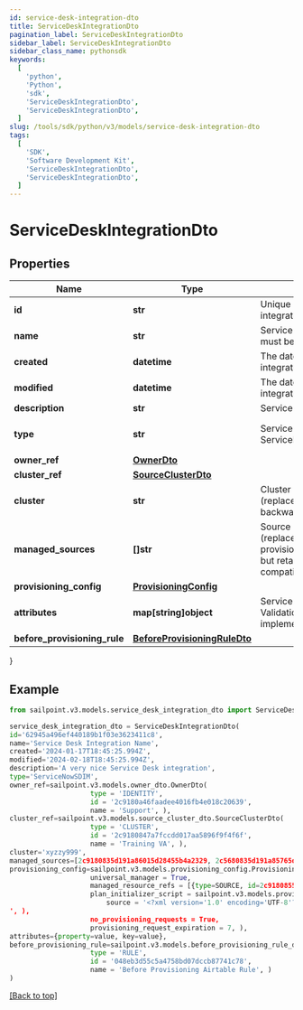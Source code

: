 ```yaml
---
id: service-desk-integration-dto
title: ServiceDeskIntegrationDto
pagination_label: ServiceDeskIntegrationDto
sidebar_label: ServiceDeskIntegrationDto
sidebar_class_name: pythonsdk
keywords:
  [
    'python',
    'Python',
    'sdk',
    'ServiceDeskIntegrationDto',
    'ServiceDeskIntegrationDto',
  ]
slug: /tools/sdk/python/v3/models/service-desk-integration-dto
tags:
  [
    'SDK',
    'Software Development Kit',
    'ServiceDeskIntegrationDto',
    'ServiceDeskIntegrationDto',
  ]
---
```


# ServiceDeskIntegrationDto

## Properties

| Name | Type | Description | Notes |
| --- | --- | --- | --- |
| **id** | **str** | Unique identifier for the Service Desk integration | [optional] |
| **name** | **str** | Service Desk integration's name. The name must be unique. | [required] |
| **created** | **datetime** | The date and time the Service Desk integration was created | [optional] |
| **modified** | **datetime** | The date and time the Service Desk integration was last modified | [optional] |
| **description** | **str** | Service Desk integration's description. | [required] |
| **type** | **str** | Service Desk integration types: - ServiceNowSDIM - ServiceNow | [required][default to 'servicenowsdim'] |
| **owner_ref** | [**OwnerDto**](owner-dto) |  | [optional] |
| **cluster_ref** | [**SourceClusterDto**](source-cluster-dto) |  | [optional] |
| **cluster** | **str** | Cluster ID for the Service Desk integration (replaced by clusterRef, retained for backward compatibility). | [optional] |
| **managed_sources** | **[]str** | Source IDs for the Service Desk integration (replaced by provisioningConfig.managedSResourceRefs, but retained here for backward compatibility). | [optional] |
| **provisioning_config** | [**ProvisioningConfig**](provisioning-config) |  | [optional] |
| **attributes** | **map[string]object** | Service Desk integration's attributes. Validation constraints enforced by the implementation. | [required] |
| **before_provisioning_rule** | [**BeforeProvisioningRuleDto**](before-provisioning-rule-dto) |  | [optional] |

}

## Example

```python
from sailpoint.v3.models.service_desk_integration_dto import ServiceDeskIntegrationDto

service_desk_integration_dto = ServiceDeskIntegrationDto(
id='62945a496ef440189b1f03e3623411c8',
name='Service Desk Integration Name',
created='2024-01-17T18:45:25.994Z',
modified='2024-02-18T18:45:25.994Z',
description='A very nice Service Desk integration',
type='ServiceNowSDIM',
owner_ref=sailpoint.v3.models.owner_dto.OwnerDto(
                    type = 'IDENTITY',
                    id = '2c9180a46faadee4016fb4e018c20639',
                    name = 'Support', ),
cluster_ref=sailpoint.v3.models.source_cluster_dto.SourceClusterDto(
                    type = 'CLUSTER',
                    id = '2c9180847a7fccdd017aa5896f9f4f6f',
                    name = 'Training VA', ),
cluster='xyzzy999',
managed_sources=[2c9180835d191a86015d28455b4a2329, 2c5680835d191a85765d28455b4a9823],
provisioning_config=sailpoint.v3.models.provisioning_config.ProvisioningConfig(
                    universal_manager = True,
                    managed_resource_refs = [{type=SOURCE, id=2c9180855d191c59015d291ceb051111, name=My Source 1}, {type=SOURCE, id=2c9180855d191c59015d291ceb052222, name=My Source 2}],
                    plan_initializer_script = sailpoint.v3.models.provisioning_config_plan_initializer_script.ProvisioningConfig_planInitializerScript(
                        source = '<?xml version='1.0' encoding='UTF-8'?>\r\n<!DOCTYPE Rule PUBLIC \"sailpoint.dtd\" \"sailpoint.dtd\">\r\n<Rule name=\"Example Rule\" type=\"BeforeProvisioning\">\r\n  <Description>Before Provisioning Rule which changes disables and enables to a modify.</Description>\r\n  <Source><![CDATA[\r\nimport sailpoint.object.*;\r\nimport sailpoint.object.ProvisioningPlan.AccountRequest;\r\nimport sailpoint.object.ProvisioningPlan.AccountRequest.Operation;\r\nimport sailpoint.object.ProvisioningPlan.AttributeRequest;\r\nimport sailpoint.object.ProvisioningPlan;\r\nimport sailpoint.object.ProvisioningPlan.Operation;\r\n\r\nfor ( AccountRequest accountRequest : plan.getAccountRequests() ) {\r\n  if ( accountRequest.getOp().equals( ProvisioningPlan.ObjectOperation.Disable ) ) {\r\n    accountRequest.setOp( ProvisioningPlan.ObjectOperation.Modify );\r\n  }\r\n  if ( accountRequest.getOp().equals( ProvisioningPlan.ObjectOperation.Enable ) ) {\r\n    accountRequest.setOp( ProvisioningPlan.ObjectOperation.Modify );\r\n  }\r\n}\r\n\r\n  ]]></Source>
', ),
                    no_provisioning_requests = True,
                    provisioning_request_expiration = 7, ),
attributes={property=value, key=value},
before_provisioning_rule=sailpoint.v3.models.before_provisioning_rule_dto.BeforeProvisioningRuleDto(
                    type = 'RULE',
                    id = '048eb3d55c5a4758bd07dccb87741c78',
                    name = 'Before Provisioning Airtable Rule', )
)

```

[[Back to top]](#)
